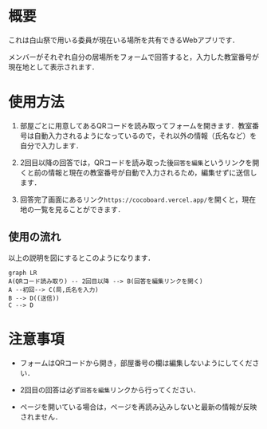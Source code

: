
# 概要


これは白山祭で用いる委員が現在いる場所を共有できるWebアプリです．

メンバーがそれぞれ自分の居場所をフォームで回答すると，入力した教室番号が現在地として表示されます．


# 使用方法

1. 部屋ごとに用意してあるQRコードを読み取ってフォームを開きます．教室番号は自動入力されるようになっているので，それ以外の情報（氏名など）を自分で入力します．
   
2. 2回目以降の回答では，QRコードを読み取った後`回答を編集`というリンクを開くと前の情報と現在の教室番号が自動で入力されるため，編集せずに送信します．
   
3. 回答完了画面にあるリンク`https://cocoboard.vercel.app/`を開くと，現在地の一覧を見ることができます．
   

## 使用の流れ


以上の説明を図にするとこのようになります．

```mermaid
graph LR
A(QRコード読み取り) -- 2回目以降 --> B(回答を編集リンクを開く)
A --初回--> C(局,氏名を入力)
B --> D((送信))
C --> D
```

# 注意事項

- フォームはQRコードから開き，部屋番号の欄は編集しないようにしてください．

- 2回目の回答は必ず`回答を編集`リンクから行ってください．

- ページを開いている場合は，ページを再読み込みしないと最新の情報が反映されません．